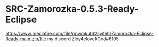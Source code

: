 # SRC-Zamorozka-0.5.3-Ready-Eclipse
https://www.mediafire.com/file/rmwmkut62syiteh/Zamorozka-Eclipse-Ready-main.zip/file
my discord Zloy4elovekGod#6105
